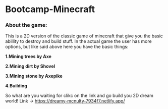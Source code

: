 # Bootcamp-Minecraft


### About the game:
This is a 2D version of the classic game of minecraft that give you the basic abillity to destroy and build  stuff.
In the actual game the user has more options, but like said above here you have the basic things:

**1.Mining trees by Axe**

**2.Mining dirt by Shovel**

**3.Mining stone by Axepike**

**4.Building**

So what are you waiting for clikc on the link and go build you 2D dream world!
Link -> https://dreamy-mcnulty-7934f7.netlify.app/
